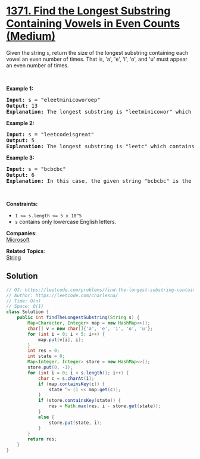 # [1371. Find the Longest Substring Containing Vowels in Even Counts (Medium)](https://leetcode.com/problems/find-the-longest-substring-containing-vowels-in-even-counts/)

<p>Given the string <code>s</code>, return the size of the longest substring containing each vowel an even number of times. That is, 'a', 'e', 'i', 'o', and 'u' must appear an even number of times.</p>

<p>&nbsp;</p>
<p><strong>Example 1:</strong></p>

<pre><strong>Input:</strong> s = "eleetminicoworoep"
<strong>Output:</strong> 13
<strong>Explanation: </strong>The longest substring is "leetminicowor" which contains two each of the vowels: <strong>e</strong>, <strong>i</strong> and <strong>o</strong> and zero of the vowels: <strong>a</strong> and <strong>u</strong>.
</pre>

<p><strong>Example 2:</strong></p>

<pre><strong>Input:</strong> s = "leetcodeisgreat"
<strong>Output:</strong> 5
<strong>Explanation:</strong> The longest substring is "leetc" which contains two e's.
</pre>

<p><strong>Example 3:</strong></p>

<pre><strong>Input:</strong> s = "bcbcbc"
<strong>Output:</strong> 6
<strong>Explanation:</strong> In this case, the given string "bcbcbc" is the longest because all vowels: <strong>a</strong>, <strong>e</strong>, <strong>i</strong>, <strong>o</strong> and <strong>u</strong> appear zero times.
</pre>

<p>&nbsp;</p>
<p><strong>Constraints:</strong></p>

<ul>
	<li><code>1 &lt;= s.length &lt;= 5 x 10^5</code></li>
	<li><code>s</code>&nbsp;contains only lowercase English letters.</li>
</ul>

**Companies**:  
[Microsoft](https://leetcode.com/company/microsoft)

**Related Topics**:  
[String](https://leetcode.com/tag/string/)

## Solution 

```java
// OJ: https://leetcode.com/problems/find-the-longest-substring-containing-vowels-in-even-counts/
// Author: https://leetcode.com/charlesna/
// Time: O(n)
// Space: O(1)
class Solution {
    public int findTheLongestSubstring(String s) {
        Map<Character, Integer> map = new HashMap<>();
        char[] v = new char[]{'a', 'e', 'i', 'o', 'u'};
        for (int i = 0; i < 5; i++) {
            map.put(v[i], i);
        }
        int res = 0;
        int state = 0;
        Map<Integer, Integer> store = new HashMap<>();
        store.put(0, -1);
        for (int i = 0; i < s.length(); i++) {
            char c = s.charAt(i);
            if (map.containsKey(c)) {
                state ^= (1 << map.get(c));
            }
            if (store.containsKey(state)) {
                res = Math.max(res, i - store.get(state));
            }
            else {
                store.put(state, i);
            }
        }
        return res;
    }
}
```